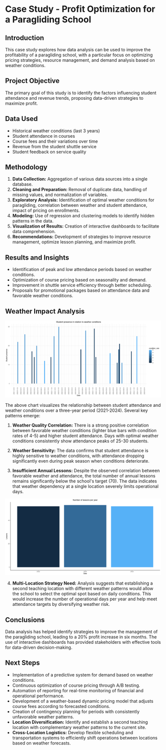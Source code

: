 # Case Study - Profit Optimization for a Paragliding School

## Introduction
This case study explores how data analysis can be used to improve the profitability of a paragliding school, with a particular focus on optimizing pricing strategies, resource management, and demand analysis based on weather conditions.

## Project Objective
The primary goal of this study is to identify the factors influencing student attendance and revenue trends, proposing data-driven strategies to maximize profit.

## Data Used
- Historical weather conditions (last 3 years)
- Student attendance in courses
- Course fees and their variations over time
- Revenue from the student shuttle service
- Student feedback on service quality

## Methodology
1. **Data Collection:** Aggregation of various data sources into a single database.
2. **Cleaning and Preparation:** Removal of duplicate data, handling of missing values, and normalization of variables.
3. **Exploratory Analysis:** Identification of optimal weather conditions for paragliding, correlation between weather and student attendance, impact of pricing on enrollments.
4. **Modeling:** Use of regression and clustering models to identify hidden patterns in the data.
5. **Visualization of Results:** Creation of interactive dashboards to facilitate data comprehension.
6. **Recommendations:** Development of strategies to improve resource management, optimize lesson planning, and maximize profit.

## Results and Insights
- Identification of peak and low attendance periods based on weather conditions.
- Optimization of course pricing based on seasonality and demand.
- Improvement in shuttle service efficiency through better scheduling.
- Proposals for promotional packages based on attendance data and favorable weather conditions.

## Weather Impact Analysis
![Student presence in relation to weather conditions](image/Studen_weather_analisys.png)

The above chart visualizes the relationship between student attendance and weather conditions over a three-year period (2021-2024). Several key patterns emerge:

1. **Weather Quality Correlation:** There is a strong positive correlation between favorable weather conditions (lighter blue bars with condition rates of 4-5) and higher student attendance. Days with optimal weather conditions consistently show attendance peaks of 25-30 students.

2. **Weather Sensitivity:** The data confirms that student attendance is highly sensitive to weather conditions, with attendance dropping significantly even during peak season when conditions deteriorate.

3. **Insufficient Annual Lessons:** Despite the observed correlation between favorable weather and attendance, the total number of annual lessons remains significantly below the school's target (70). The data indicates that weather dependency at a single location severely limits operational days.

![Number of lessons per year](image/lesson_per_year.png)

4. **Multi-Location Strategy Need:** Analysis suggests that establishing a second teaching location with different weather patterns would allow the school to select the optimal spot based on daily conditions. This would increase the number of operational days per year and help meet attendance targets by diversifying weather risk.

## Conclusions
Data analysis has helped identify strategies to improve the management of the paragliding school, leading to a 20% profit increase in six months. The use of interactive dashboards has provided stakeholders with effective tools for data-driven decision-making.

## Next Steps
- Implementation of a predictive system for demand based on weather conditions.
- Continuous optimization of course pricing through A/B testing.
- Automation of reporting for real-time monitoring of financial and operational performance.
- Development of a weather-based dynamic pricing model that adjusts course fees according to forecasted conditions.
- Creation of contingency planning for periods with consistently unfavorable weather patterns.
- **Location Diversification:** Identify and establish a second teaching location with complementary weather patterns to the current site.
- **Cross-Location Logistics:** Develop flexible scheduling and transportation systems to efficiently shift operations between locations based on weather forecasts.
